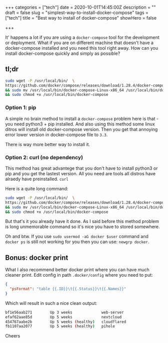 +++
categories = ["tech"]
date = 2020-10-01T14:45:00Z
description = ""
draft = false
slug = "simplest-way-to-install-docker-compose"
tags = ["tech"]
title = "Best way to install of docker-compose"
showHero = false

+++


It' happens a lot if you are using a `docker-compose` tool for the development or deployment. What if you are on different machine that doesn't have a docker-compose installed and you need this tool right away. How can you install docker-compose quickly and simply as possible?

## tl;dr

```bash
sudo wget -P /usr/local/bin/  \
https://github.com/docker/compose/releases/download/1.28.4/docker-compose-Linux-x86_64 \
&& sudo mv /usr/local/bin/docker-compose-Linux-x86_64 /usr/local/bin/docker-compose\
&& sudo chmod +x /usr/local/bin/docker-compose
```

### Option 1: pip

A simple no brain method to install a `docker-compose` problem here is that - you need python3 + pip installed. And also using this method some linux ditros will install old docker-compose version. Then you get that annoying error lower version in docker-compose file to `3.3`.

There is way more better way to install it.

### Option 2: curl (no dependency)

This  method has great advantege that you don't have to install python3 or pip and you get the lastest version. All you need are tools all distros have alraedy have preinstalled. `curl`

Here is a quite long command:

```bash
sudo wget -P /usr/local/bin/  \
https://github.com/docker/compose/releases/download/1.28.4/docker-compose-Linux-x86_64 \
&& sudo mv /usr/local/bin/docker-compose-Linux-x86_64 /usr/local/bin/docker-compose\
&& sudo chmod +x /usr/local/bin/docker-compose
```

But that's it you already have it done. As I said before this method problem is long unmemorable command so it's nice you have to stored somewhere.

Oh and btw. If you use `sudo usermod -aG docker $user` command and `docker ps` is still not working for you then you can use: `newgrp docker`.

## Bonus: docker print

What I also recommend better docker print where you can have much cleaner print. Edit config in path `.docker/config` where you need to put:

```json
{
  "psFormat": "table {{.ID}}\t{{.Status}}\t{{.Names}}"
}
```

Which will result in such a nice clean output:

```bash
bf1e56aab271        Up 3 weeks             web-server
efaf62aae85d        Up 5 weeks             nextcloud
454767aabe2b        Up 5 weeks (healthy)   cloudflared
fb1107aa2077        Up 5 weeks (healthy)   pihole
```

Cheers
